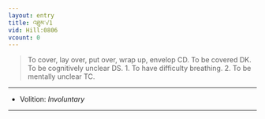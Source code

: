 ```yaml
---
layout: entry
title: འཐུམ་√1
vid: Hill:0806
vcount: 0
---
```

> To cover, lay over, put over, wrap up, envelop CD\. To be covered DK\. To be cognitively unclear DS\. 1\. To have difficulty breathing\. 2\. To be mentally unclear TC\.

---
* Volition: _Involuntary_

---

